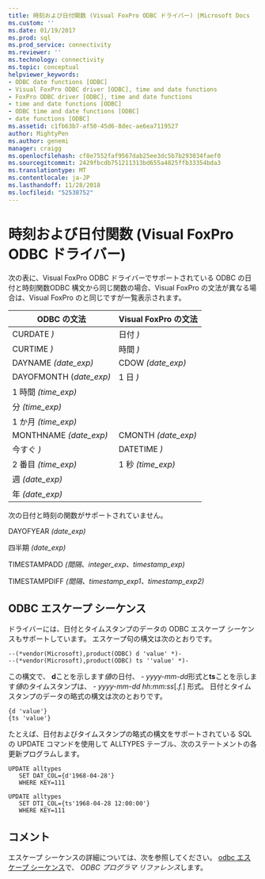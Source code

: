```yaml
---
title: 時刻および日付関数 (Visual FoxPro ODBC ドライバー) |Microsoft Docs
ms.custom: ''
ms.date: 01/19/2017
ms.prod: sql
ms.prod_service: connectivity
ms.reviewer: ''
ms.technology: connectivity
ms.topic: conceptual
helpviewer_keywords:
- ODBC date functions [ODBC]
- Visual FoxPro ODBC driver [ODBC], time and date functions
- FoxPro ODBC driver [ODBC], time and date functions
- time and date functions [ODBC]
- ODBC time and date functions [ODBC]
- date functions [ODBC]
ms.assetid: c1fb63b7-af50-45d6-8dec-ae6ea7119527
author: MightyPen
ms.author: genemi
manager: craigg
ms.openlocfilehash: cf8e7552faf9567dab25ee3dc5b7b293034faef0
ms.sourcegitcommit: 2429fbcdb751211313bd655a4825ffb33354bda3
ms.translationtype: MT
ms.contentlocale: ja-JP
ms.lasthandoff: 11/28/2018
ms.locfileid: "52538752"
---
```

# <a name="time-and-date-functions-visual-foxpro-odbc-driver"></a>時刻および日付関数 (Visual FoxPro ODBC ドライバー)
次の表に、Visual FoxPro ODBC ドライバーでサポートされている ODBC の日付と時刻関数ODBC 構文から同じ関数の場合、Visual FoxPro の文法が異なる場合は、Visual FoxPro のと同じですが一覧表示されます。  
  
|ODBC の文法|Visual FoxPro の文法|  
|------------------|---------------------------|  
|CURDATE *)*|日付 *)*|  
|CURTIME *)*|時間 *)*|  
|DAYNAME *(date_exp)*|CDOW *(date_exp)*|  
|DAYOFMONTH (*date_exp)*|1 日 *)*|  
|1 時間 *(time_exp)*||  
|分 *(time_exp)*||  
|1 か月 *(time_exp)*||  
|MONTHNAME *(date_exp)*|CMONTH *(date_exp)*|  
|今すぐ *)*|DATETIME *)*|  
|2 番目 *(time_exp)*|1 秒 *(time_exp)*|  
|週 *(date_exp)*||  
|年 *(date_exp)*||  
  
 次の日付と時刻の関数がサポートされていません。  
  
 DAYOFYEAR *(date_exp)*  
  
 四半期 *(date_exp)*  
  
 TIMESTAMPADD *(間隔、integer_exp、timestamp_exp)*  
  
 TIMESTAMPDIFF *(間隔、timestamp_exp1、timestamp_exp2)*  
  
## <a name="odbc-escape-sequences"></a>ODBC エスケープ シーケンス  
 ドライバーには、日付とタイムスタンプのデータの ODBC エスケープ シーケンスもサポートしています。 エスケープ句の構文は次のとおりです。  
  
```  
--(*vendor(Microsoft),product(ODBC) d 'value' *)-  
--(*vendor(Microsoft),product(ODBC) ts ''value' *)-  
```  
  
 この構文で、 **d**ことを示します*値*の日付、 *- yyyy-mm-dd*形式と**ts**ことを示します*値*のタイムスタンプは、 *- yyyy-mm-dd hh:mm:ss*[.*f.*] 形式。 日付とタイムスタンプのデータの略式の構文は次のとおりです。  
  
```  
{d 'value'}  
{ts 'value'}  
```  
  
 たとえば、日付およびタイムスタンプの略式の構文をサポートされている SQL の UPDATE コマンドを使用して ALLTYPES テーブル、次のステートメントの各更新プログラムします。  
  
```  
UPDATE alltypes  
   SET DAT_COL={d'1968-04-28'}  
   WHERE KEY=111  
  
UPDATE alltypes  
   SET DTI_COL={ts'1968-04-28 12:00:00'}  
   WHERE KEY=111  
```  
  
## <a name="remarks"></a>コメント  
 エスケープ シーケンスの詳細については、次を参照してください。 [odbc エスケープ シーケンス](../../odbc/reference/develop-app/escape-sequences-in-odbc.md)で、 *ODBC プログラマ リファレンス*します。
